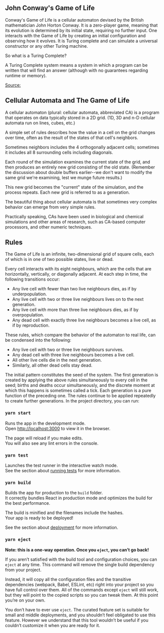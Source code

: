 ## John Conway's Game of Life
Conway's Game of Life is a cellular automaton devised by the British mathematician John Horton Conway. It is a zero-player game, meaning that its evolution is determined by its initial state, requiring no further input. One interacts with the Game of Life by creating an initial configuration and observing how it evolves. It is Turing complete and can simulate a universal constructor or any other Turing machine.

So what is a Turing Complete?

A Turing Complete system means a system in which a program can be written that will find an answer (although with no guarantees regarding runtime or memory).

[Source:](https://en.wikipedia.org/wiki/Conway%27s_Game_of_Life)

## Cellular Automata and The Game of Life
A cellular automaton (plural: cellular automata, abbreviated CA) is a program that operates on data typically stored in a 2D grid. (1D, 3D and n-D cellular automata run on lines, cubes, etc.)

A simple set of rules describes how the value in a cell on the grid changes over time, often as the result of the states of that cell's neighbors.

Sometimes neighbors includes the 4 orthogonally adjacent cells; sometimes it includes all 8 surrounding cells including diagonals.

Each round of the simulation examines the current state of the grid, and then produces an entirely new grid consisting of the old state. (Remember the discussion about double buffers earlier--we don't want to modify the same grid we're examining, lest we munge future results.)

This new grid becomes the "current" state of the simulation, and the process repeats. Each new grid is referred to as a generation.

The beautiful thing about cellular automata is that sometimes very complex behavior can emerge from very simple rules.

Practically speaking, CAs have been used in biological and chemical simulations and other areas of research, such as CA-based computer processors, and other numeric techniques.

## Rules

The Game of Life is an infinite, two-dimensional grid of square cells, each of which is in one of two possible states, live or dead.

Every cell interacts with its eight neighbours, which are the cells that are horizontally, vertically, or diagonally adjacent. At each step in time, the following transitions occur:

  * Any live cell with fewer than two live neighbours dies, as if by underpopulation.
  * Any live cell with two or three live neighbours lives on to the next generation.
  * Any live cell with more than three live neighbours dies, as if by overpopulation.
  * Any dead cell with exactly three live neighbours becomes a live cell, as if by reproduction.
  
These rules, which compare the behavior of the automaton to real life, can be condensed into the following:
  * Any live cell with two or three live neighbours survives.
  * Any dead cell with three live neighbours becomes a live cell.
  * All other live cells die in the next generation.
  * Similarly, all other dead cells stay dead.
  
The initial pattern constitutes the seed of the system. The first generation is created by applying the above rules simultaneously to every cell in the seed; births and deaths occur simultaneously, and the discrete moment at which this happens is sometimes called a tick. Each generation is a pure function of the preceding one. The rules continue to be applied repeatedly to create further generations.
In the project directory, you can run:

### `yarn start`

Runs the app in the development mode.<br />
Open [http://localhost:3000](http://localhost:3000) to view it in the browser.

The page will reload if you make edits.<br />
You will also see any lint errors in the console.

### `yarn test`

Launches the test runner in the interactive watch mode.<br />
See the section about [running tests](https://facebook.github.io/create-react-app/docs/running-tests) for more information.

### `yarn build`

Builds the app for production to the `build` folder.<br />
It correctly bundles React in production mode and optimizes the build for the best performance.

The build is minified and the filenames include the hashes.<br />
Your app is ready to be deployed!

See the section about [deployment](https://facebook.github.io/create-react-app/docs/deployment) for more information.

### `yarn eject`

**Note: this is a one-way operation. Once you `eject`, you can’t go back!**

If you aren’t satisfied with the build tool and configuration choices, you can `eject` at any time. This command will remove the single build dependency from your project.

Instead, it will copy all the configuration files and the transitive dependencies (webpack, Babel, ESLint, etc) right into your project so you have full control over them. All of the commands except `eject` will still work, but they will point to the copied scripts so you can tweak them. At this point you’re on your own.

You don’t have to ever use `eject`. The curated feature set is suitable for small and middle deployments, and you shouldn’t feel obligated to use this feature. However we understand that this tool wouldn’t be useful if you couldn’t customize it when you are ready for it.

